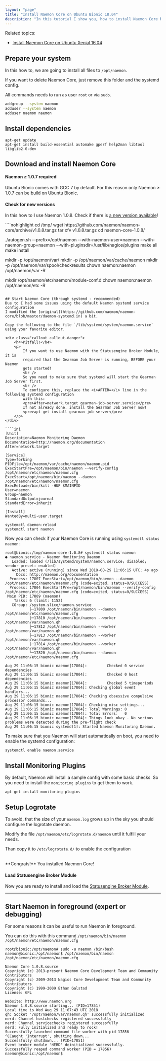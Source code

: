 ```yaml
---
layout: "page"
title: "Install Naemon Core on Ubuntu Bionic 18.04"
description: "In this tutorial I show you, how to install Naemon Core by yourself on Ubuntu Bionic 18.04"
---
```


Related topics:

- <a href="{{ site.url }}/tutorials/install-naemon">Install Naemon Core on Ubuntu Xenial 16.04</a>


## Prepare your system
In this how to, we are going to install all files to `/opt/naemon`.

If you want to delete Naemon Core, just remove this folder and the systemd config.

All commands needs to run as user `root` or via `sudo`.

````bash
addgroup --system naemon
adduser --system naemon
adduser naemon naemon
````

## Install dependencies

````nohighlight
apt-get update
apt-get install build-essential automake gperf help2man libtool libglib2.0-dev
````

## Download and install Naemon Core
<div class="callout callout-warning">
    <h4>Naemon &ge; 1.0.7 required</h4>
    <p>
        Ubuntu Bionic comes with GCC 7 by default. For this reason only Naemon &ge; 1.0.7 can be build on Ubuntu Bionic.
    </p>
</div>

<div class="callout callout-info">
    <h4>Check for new versions</h4>
    <p>
        In this how to I use Naemon 1.0.8. Check if there is
        <a href="https://github.com/naemon/naemon-core/releases" target="_blank">a new version available</a>!
    </p>
</div>
````nohighlight
cd /tmp/
wget https://github.com/naemon/naemon-core/archive/v1.0.8.tar.gz
tar xfv v1.0.8.tar.gz
cd naemon-core-1.0.8/

./autogen.sh --prefix=/opt/naemon --with-naemon-user=naemon --with-naemon-group=naemon --with-pluginsdir=/usr/lib/nagios/plugins
make all
make install

mkdir -p /opt/naemon/var/
mkdir -p /opt/naemon/var/cache/naemon
mkdir -p /opt/naemon/var/spool/checkresults
chown naemon:naemon /opt/naemon/var -R

mkdir /opt/naemon/etc/naemon/module-conf.d
chown naemon:naemon /opt/naemon/etc -R
````

## Start Naemon Core (through systemd - recommended)
Due to I had some issues using the default Naemon systemd service configuration
I modified the [original](https://github.com/naemon/naemon-core/blob/master/daemon-systemd.in) a bit.

Copy the following to the file `/lib/systemd/system/naemon.service` using your favorite editor.

<div class="callout callout-danger">
    <h4>Pitfall!</h4>
    <p>
        If you want to use Naemon with the Statusengine Broker Module, it is
        required that the Gearman Job Server is running, BEFORE your Naemon
        gets started!
        <br />
        So you need to make sure that systemd will start the Gearman Job Server first.
        <br />
        To configure this, replace the <i>AFTER=</i> line in the following systemd configuration
        with this:
        <pre>After=network.target gearman-job-server.service</pre>
        If not already done, install the Gearman Job Server now!
        <pre>apt-get install gearman-job-server</pre>
    </p>
</div>

````ini
[Unit]
Description=Naemon Monitoring Daemon
Documentation=http://naemon.org/documentation
After=network.target

[Service]
Type=forking
PIDFile=/opt/naemon/var/cache/naemon/naemon.pid
ExecStartPre=/opt/naemon/bin/naemon --verify-config /opt/naemon/etc/naemon/naemon.cfg
ExecStart=/opt/naemon/bin/naemon --daemon /opt/naemon/etc/naemon/naemon.cfg
ExecReload=/bin/kill -HUP $MAINPID
User=naemon
Group=naemon
StandardOutput=journal
StandardError=inherit

[Install]
WantedBy=multi-user.target

````


````nohighlight
systemctl daemon-reload
systemctl start naemon
````

Now you can check if your Naemon Core is running using `systemctl status naemon`:
````nohighlight
root@bionic:/tmp/naemon-core-1.0.8# systemctl status naemon
● naemon.service - Naemon Monitoring Daemon
   Loaded: loaded (/lib/systemd/system/naemon.service; disabled; vendor preset: enabled)
   Active: active (running) since Wed 2018-08-29 11:06:15 UTC; 4s ago
     Docs: http://naemon.org/documentation
  Process: 17807 ExecStart=/opt/naemon/bin/naemon --daemon /opt/naemon/etc/naemon/naemon.cfg (code=exited, status=0/SUCCESS)
  Process: 17804 ExecStartPre=/opt/naemon/bin/naemon --verify-config /opt/naemon/etc/naemon/naemon.cfg (code=exited, status=0/SUCCESS)
 Main PID: 17809 (naemon)
    Tasks: 6 (limit: 1152)
   CGroup: /system.slice/naemon.service
           ├─17809 /opt/naemon/bin/naemon --daemon /opt/naemon/etc/naemon/naemon.cfg
           ├─17810 /opt/naemon/bin/naemon --worker /opt/naemon/var/naemon.qh
           ├─17812 /opt/naemon/bin/naemon --worker /opt/naemon/var/naemon.qh
           ├─17813 /opt/naemon/bin/naemon --worker /opt/naemon/var/naemon.qh
           ├─17814 /opt/naemon/bin/naemon --worker /opt/naemon/var/naemon.qh
           └─17820 /opt/naemon/bin/naemon --daemon /opt/naemon/etc/naemon/naemon.cfg

Aug 29 11:06:15 bionic naemon[17804]:         Checked 0 service dependencies
Aug 29 11:06:15 bionic naemon[17804]:         Checked 0 host dependencies
Aug 29 11:06:15 bionic naemon[17804]:         Checked 5 timeperiods
Aug 29 11:06:15 bionic naemon[17804]: Checking global event handlers...
Aug 29 11:06:15 bionic naemon[17804]: Checking obsessive compulsive processor commands...
Aug 29 11:06:15 bionic naemon[17804]: Checking misc settings...
Aug 29 11:06:15 bionic naemon[17804]: Total Warnings: 0
Aug 29 11:06:15 bionic naemon[17804]: Total Errors:   0
Aug 29 11:06:15 bionic naemon[17804]: Things look okay - No serious problems were detected during the pre-flight check
Aug 29 11:06:15 bionic systemd[1]: Started Naemon Monitoring Daemon.
````
To make sure that you Naemon will start automatically on boot, you need to
enable the systemd configuration:
````nohighlight
systemctl enable naemon.service
````

## Install Monitoring Plugins
By default, Naemon will install a sample config with some basic checks.
So you need to install the `monitoring plugins` to get them to work.
````nohighlight
apt-get install monitoring-plugins
````

## Setup Logrotate
To avoid, that the size of your `naemon.log` grows up in the sky you should configure
the logrotate daemon.

Modify the file `/opt/naemon/etc/logrotate.d/naemon` until it fulfill your needs.

Than copy it to `/etc/logrotate.d/` to enable the configuration

<br />
**Congrats!** You installed Naemon Core!

<div class="callout callout-info">
    <h4>Load Statusengine Broker Module</h4>
    <p>
        Now you are ready to install and load the
        <a href="{{ site.url }}/broker">Statusengine Broker Module</a>.
    </p>
</div>

---

## Start Naemon in foreground (expert or debugging)
For some reasons it can be useful  to run Naemon in foreground.

You can do this with this command `/opt/naemon/bin/naemon /opt/naemon/etc/naemon/naemon.cfg`
````nohighlight
root@bionic:/opt/naemon# sudo -u naemon /bin/bash
naemon@bionic:/opt/naemon$ /opt/naemon/bin/naemon /opt/naemon/etc/naemon/naemon.cfg

Naemon Core 1.0.8.source
Copyright (c) 2013-present Naemon Core Development Team and Community Contributors
Copyright (c) 2009-2013 Nagios Core Development Team and Community Contributors
Copyright (c) 1999-2009 Ethan Galstad
License: GPL

Website: http://www.naemon.org
Naemon 1.0.8.source starting... (PID=17851)
Local time is Wed Aug 29 11:07:43 UTC 2018
qh: Socket '/opt/naemon/var/naemon.qh' successfully initialized
nerd: Channel hostchecks registered successfully
nerd: Channel servicechecks registered successfully
nerd: Fully initialized and ready to rock!
Successfully launched command file worker with pid 17856
^CCaught 'Interrupt', shutting down...
Successfully shutdown... (PID=17851)
Event broker module 'NERD' deinitialized successfully.
Successfully reaped command worker (PID = 17856)
naemon@bionic:/opt/naemon$
````
